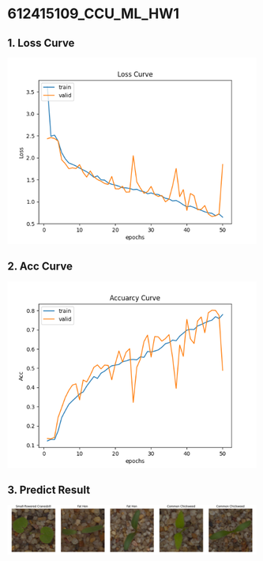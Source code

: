 # 612415109_CCU_ML_HW1

## 1. Loss Curve
![loss](PIC/Loss_Curve.png)

## 2. Acc Curve
![loss](PIC/Accuracy_Curve.png)

## 3. Predict Result
![loss](PIC/pred.png)
